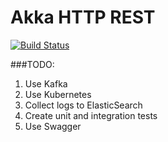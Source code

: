 # Akka HTTP REST

[![Build Status](https://travis-ci.org/pvoznenko/akka-http-rest-example.svg)](https://travis-ci.org/ZheniaTrochun/data-service.svg?branch=master)

###TODO: 
1. Use Kafka
2. Use Kubernetes
3. Collect logs to ElasticSearch
4. Create unit and integration tests
5. Use Swagger